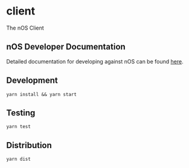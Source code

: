 # client
The nOS Client

## nOS Developer Documentation

Detailed documentation for developing against nOS can be found
[here](https://github.com/nos/client/blob/master/docs/index.md).

## Development

```
yarn install && yarn start
```

## Testing

```
yarn test
```

## Distribution

```
yarn dist
```
